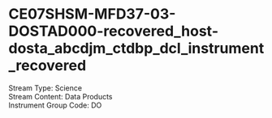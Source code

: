 # CE07SHSM-MFD37-03-DOSTAD000-recovered_host-dosta_abcdjm_ctdbp_dcl_instrument_recovered

Stream Type: Science<br>
Stream Content: Data Products<br>
Instrument Group Code: DO<br>
